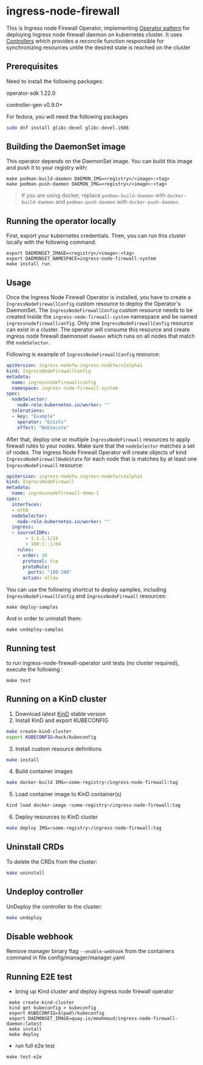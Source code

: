 # ingress-node-firewall
This is Ingress node Firewall Operator, implementing [Operator pattern](https://kubernetes.io/docs/concepts/extend-kubernetes/operator/) for deploying Ingress node firewall daemon on kubernetes cluster.
It uses [Controllers](https://kubernetes.io/docs/concepts/architecture/controller/)
which provides a reconcile function responsible for synchronizing resources untile the desired state is reached on the cluster

## Prerequisites
Need to install the following packages:

operator-sdk 1.22.0

controller-gen v0.9.0+

For fedora, you will need the following packages
```sh
sudo dnf install glibc-devel glibc-devel.i686
```

## Building the DaemonSet image

This operator depends on the DaemonSet image. You can build this image and push it to your registry with:
```
make podman-build-daemon DAEMON_IMG=<registry>/<image>:<tag>
make podman-push-daemon DAEMON_IMG=<registry>/<image>:<tag>
```
> If you are using docker, replace `podman-build-daemon` with `docker-build-daemon` and `podman-push-daemon` with `docker-push-daemon`.

## Running the operator locally

First, export your kubernetes credentials. Then, you can run this cluster locally with the following command:
```
export DAEMONSET_IMAGE=<registry>/<image>:<tag>
export DAEMONSET_NAMESPACE=ingress-node-firewall-system
make install run
```

## Usage

Once the Ingress Node Firewall Operator is installed, you have to create a `IngressNodeFirewallConfig` custom resource to deploy the Operator's DaemonSet.
The `IngressNodeFirewallConfig` custom resource needs to be created inside the `ingress-node-firewall-system` namespace and be named `ingressnodefirewallconfig`. Only one `IngressNodeFirewallConfig` resource can exist in a cluster.
The operator will consume this resource and create ingress node firewall daemonset `daemon` which runs on all nodes that match the `nodeSelector`.

Following is example of `IngressNodeFirewallConfig` resource:
```yaml
apiVersion: ingress-nodefw.ingress-nodefw/v1alpha1
kind: IngressNodeFirewallConfig
metadata:
  name: ingressnodefirewallconfig
  namespace: ingress-node-firewall-system
spec:
  nodeSelector:
    node-role.kubernetes.io/worker: ""
  tolerations:
  - key: "Example"
    operator: "Exists"
    effect: "NoExecute"
```

After that, deploy one or multiple `IngressNodeFirewall` resources to apply firewall rules to your nodes. Make sure that the `nodeSelector` matches a set of nodes. The Ingress Node Firewall Operator will create objects of kind `IngressNodeFirewallNodeState` for each node that is matches by at least one `IngressNodeFirewall` resource:
```yaml
apiVersion: ingress-nodefw.ingress-nodefw/v1alpha1
kind: IngressNodeFirewall
metadata:
  name: ingressnodefirewall-demo-1
spec:
  interfaces:
  - eth0
  nodeSelector:
    node-role.kubernetes.io/worker: ""
  ingress:
  - sourceCIDRs:
       - 1.1.1.1/24
       - 100:1::1/64
    rules:
    - order: 10
      protocol: tcp
      protoRule:
        ports: "100-200"
      action: allow
```

You can use the following shortcut to deploy samples, including `IngressNodeFirewallConfig` and `IngressNodeFirewall` resources:
```
make deploy-samples
```

And in order to uninstall them:
```
make undeploy-samples
```

## Running test

to run ingress-node-firewall-operator unit tests (no cluster required), execute the following :
```shell
make test
```

## Running on a KinD cluster
1. Download latest [KinD](https://kind.sigs.k8s.io/docs/user/quick-start) stable version
2. Install KinD and export KUBECONFIG
```sh
make create-kind-cluster
export KUBECONFIG=hack/kubeconfig
```
3. Install custom resource definitions
```sh
make install
```
4. Build container images
```sh
make docker-build IMG=<some-registry>/ingress-node-firewall:tag
```
5. Load container image to KinD container(s)
```sh
kind load docker-image <some-registry>/ingress-node-firewall:tag
```
6. Deploy resources to KinD cluster
```sh
make deploy IMG=<some-registry>/ingress-node-firewall:tag
```

## Uninstall CRDs
To delete the CRDs from the cluster:
```sh
make uninstall
```
## Undeploy controller
UnDeploy the controller to the cluster:
```sh
make undeploy
```

## Disable webhook
Remove manager binary flag `--enable-webhook` from the containers command in file config/manager/manager.yaml

## Running E2E test
- bring up Kind cluster and deploy ingress node firewall operator
```shell
 make create-kind-cluster
 kind get kubeconfig > kubeconfig
 export KUBECONFIG=$(pwd)/kubeconfig
 export DAEMONSET_IMAGE=quay.io/mmahmoud/ingress-node-firewall-daemon:latest
 make install
 make deploy
```
- run full e2e test
```shell
make test-e2e
```
